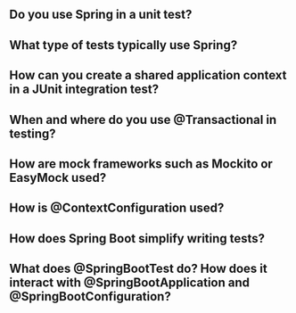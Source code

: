 ## Do you use Spring in a unit test?
## What type of tests typically use Spring?
## How can you create a shared application context in a JUnit integration test?
## When and where do you use @Transactional in testing?
## How are mock frameworks such as Mockito or EasyMock used?
## How is @ContextConfiguration used?
## How does Spring Boot simplify writing tests?
## What does @SpringBootTest do? How does it interact with @SpringBootApplication and @SpringBootConfiguration?